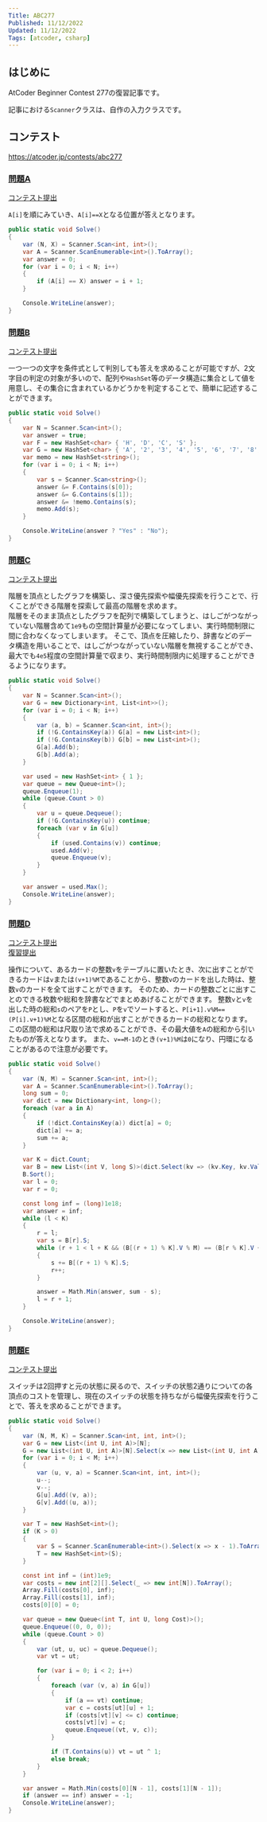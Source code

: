 ```yaml
---
Title: ABC277
Published: 11/12/2022
Updated: 11/12/2022
Tags: [atcoder, csharp]
---
```


## はじめに

AtCoder Beginner Contest 277の復習記事です。

記事における`Scanner`クラスは、自作の入力クラスです。

## コンテスト

<https://atcoder.jp/contests/abc277>

### [問題A](https://atcoder.jp/contests/abc277/tasks/abc277_a)

[コンテスト提出](https://atcoder.jp/contests/ABC277/submissions/36407369)

`A[i]`を順にみていき、`A[i]==X`となる位置が答えとなります。

```csharp
public static void Solve()
{
    var (N, X) = Scanner.Scan<int, int>();
    var A = Scanner.ScanEnumerable<int>().ToArray();
    var answer = 0;
    for (var i = 0; i < N; i++)
    {
        if (A[i] == X) answer = i + 1;
    }

    Console.WriteLine(answer);
}
```

### [問題B](https://atcoder.jp/contests/abc277/tasks/abc277_b)

[コンテスト提出](https://atcoder.jp/contests/ABC277/submissions/36412022)

一つ一つの文字を条件式として判別しても答えを求めることが可能ですが、2文字目の判定の対象が多いので、配列や`HashSet`等のデータ構造に集合として値を用意し、その集合に含まれているかどうかを判定することで、簡単に記述することができます。

```csharp
public static void Solve()
{
    var N = Scanner.Scan<int>();
    var answer = true;
    var F = new HashSet<char> { 'H', 'D', 'C', 'S' };
    var G = new HashSet<char> { 'A', '2', '3', '4', '5', '6', '7', '8', '9', 'T', 'J', 'Q', 'K' };
    var memo = new HashSet<string>();
    for (var i = 0; i < N; i++)
    {
        var s = Scanner.Scan<string>();
        answer &= F.Contains(s[0]);
        answer &= G.Contains(s[1]);
        answer &= !memo.Contains(s);
        memo.Add(s);
    }

    Console.WriteLine(answer ? "Yes" : "No");
}
```

### [問題C](https://atcoder.jp/contests/abc277/tasks/abc277_c)

[コンテスト提出](https://atcoder.jp/contests/ABC277/submissions/36416984)

階層を頂点としたグラフを構築し、深さ優先探索や幅優先探索を行うことで、行くことができる階層を探索して最高の階層を求めます。  
階層をそのまま頂点としたグラフを配列で構築してしまうと、はしごがつながっていない階層含めて`1e9`もの空間計算量が必要になってしまい、実行時間制限に間に合わなくなってしまいます。
そこで、頂点を圧縮したり、辞書などのデータ構造を用いることで、はしごがつながっていない階層を無視することができ、最大でも`4e5`程度の空間計算量で収まり、実行時間制限内に処理することができるようになります。

```csharp
public static void Solve()
{
    var N = Scanner.Scan<int>();
    var G = new Dictionary<int, List<int>>();
    for (var i = 0; i < N; i++)
    {
        var (a, b) = Scanner.Scan<int, int>();
        if (!G.ContainsKey(a)) G[a] = new List<int>();
        if (!G.ContainsKey(b)) G[b] = new List<int>();
        G[a].Add(b);
        G[b].Add(a);
    }

    var used = new HashSet<int> { 1 };
    var queue = new Queue<int>();
    queue.Enqueue(1);
    while (queue.Count > 0)
    {
        var u = queue.Dequeue();
        if (!G.ContainsKey(u)) continue;
        foreach (var v in G[u])
        {
            if (used.Contains(v)) continue;
            used.Add(v);
            queue.Enqueue(v);
        }
    }

    var answer = used.Max();
    Console.WriteLine(answer);
}
```

### [問題D](https://atcoder.jp/contests/abc277/tasks/abc277_d)

[コンテスト提出](https://atcoder.jp/contests/ABC277/submissions/36436734)  
[復習提出](https://atcoder.jp/contests/ABC277/submissions/36455348)

操作について、あるカードの整数`v`をテーブルに置いたとき、次に出すことができるカードは`v`または`(v+1)%M`であることから、整数`v`のカードを出した時は、整数`v`のカードを全て出すことができます。
そのため、カードの整数ごとに出すことのできる枚数や総和を辞書などでまとめあげることができます。
整数`v`と`v`を出した時の総和`s`のペアを`P`とし、`P`を`v`でソートすると、`P[i+1].v%M==(P[i].v+1)%M`となる区間の総和が出すことができるカードの総和となります。
この区間の総和は尺取り法で求めることができ、その最大値を`A`の総和から引いたものが答えとなります。
また、`v==M-1`のとき`(v+1)%M`は`0`になり、円環になることがあるので注意が必要です。

```csharp
public static void Solve()
{
    var (N, M) = Scanner.Scan<int, int>();
    var A = Scanner.ScanEnumerable<int>().ToArray();
    long sum = 0;
    var dict = new Dictionary<int, long>();
    foreach (var a in A)
    {
        if (!dict.ContainsKey(a)) dict[a] = 0;
        dict[a] += a;
        sum += a;
    }

    var K = dict.Count;
    var B = new List<(int V, long S)>(dict.Select(kv => (kv.Key, kv.Value)));
    B.Sort();
    var l = 0;
    var r = 0;

    const long inf = (long)1e18;
    var answer = inf;
    while (l < K)
    {
        r = l;
        var s = B[r].S;
        while (r + 1 < l + K && (B[(r + 1) % K].V % M) == (B[r % K].V + 1) % M)
        {
            s += B[(r + 1) % K].S;
            r++;
        }

        answer = Math.Min(answer, sum - s);
        l = r + 1;
    }

    Console.WriteLine(answer);
}
```

### [問題E](https://atcoder.jp/contests/abc277/tasks/abc277_e)

[コンテスト提出](https://atcoder.jp/contests/ABC277/submissions/36429660)

スイッチは2回押すと元の状態に戻るので、スイッチの状態2通りについての各頂点のコストを管理し、現在のスイッチの状態を持ちながら幅優先探索を行うことで、答えを求めることができます。

```csharp
public static void Solve()
{
    var (N, M, K) = Scanner.Scan<int, int, int>();
    var G = new List<(int U, int A)>[N];
    G = new List<(int U, int A)>[N].Select(x => new List<(int U, int A)>()).ToArray();
    for (var i = 0; i < M; i++)
    {
        var (u, v, a) = Scanner.Scan<int, int, int>();
        u--;
        v--;
        G[u].Add((v, a));
        G[v].Add((u, a));
    }

    var T = new HashSet<int>();
    if (K > 0)
    {
        var S = Scanner.ScanEnumerable<int>().Select(x => x - 1).ToArray();
        T = new HashSet<int>(S);
    }

    const int inf = (int)1e9;
    var costs = new int[2][].Select(_ => new int[N]).ToArray();
    Array.Fill(costs[0], inf);
    Array.Fill(costs[1], inf);
    costs[0][0] = 0;

    var queue = new Queue<(int T, int U, long Cost)>();
    queue.Enqueue((0, 0, 0));
    while (queue.Count > 0)
    {
        var (ut, u, uc) = queue.Dequeue();
        var vt = ut;

        for (var i = 0; i < 2; i++)
        {
            foreach (var (v, a) in G[u])
            {
                if (a == vt) continue;
                var c = costs[ut][u] + 1;
                if (costs[vt][v] <= c) continue;
                costs[vt][v] = c;
                queue.Enqueue((vt, v, c));
            }

            if (T.Contains(u)) vt = ut ^ 1;
            else break;
        }
    }

    var answer = Math.Min(costs[0][N - 1], costs[1][N - 1]);
    if (answer == inf) answer = -1;
    Console.WriteLine(answer);
}
```
